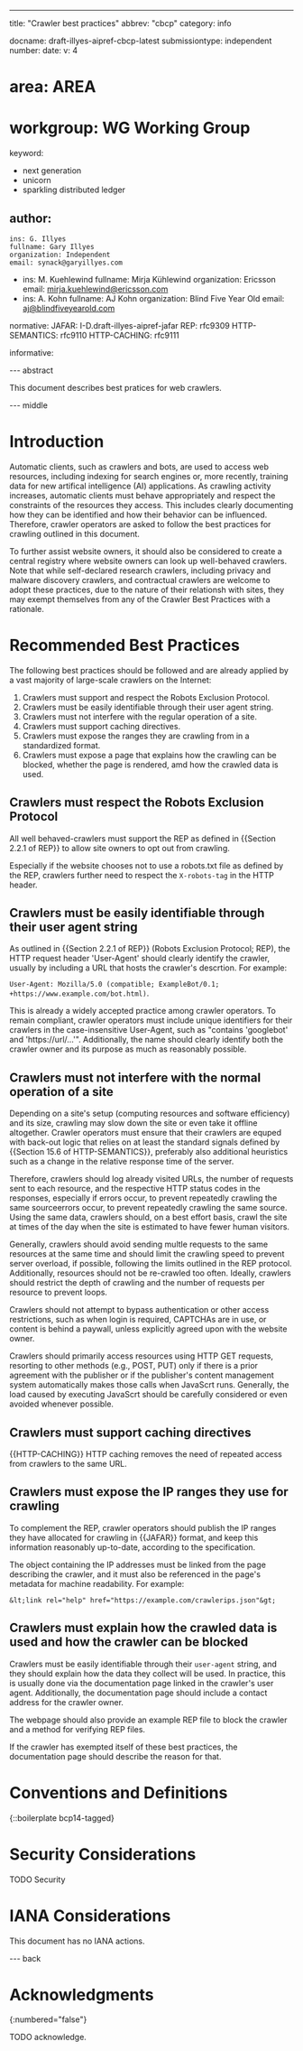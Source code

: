 ---
title: "Crawler best practices"
abbrev: "cbcp"
category: info

docname: draft-illyes-aipref-cbcp-latest
submissiontype: independent
number:
date:
v: 4
# area: AREA
# workgroup: WG Working Group
keyword:
 - next generation
 - unicorn
 - sparkling distributed ledger

author:
 -
    ins: G. Illyes
    fullname: Gary Illyes
    organization: Independent
    email: synack@garyillyes.com
 -
    ins: M. Kuehlewind
    fullname: Mirja Kühlewind
    organization: Ericsson
    email: mirja.kuehlewind@ericsson.com
 -
    ins: A. Kohn
    fullname: AJ Kohn
    organization: Blind Five Year Old
    email: aj@blindfiveyearold.com

normative:
   JAFAR: I-D.draft-illyes-aipref-jafar
   REP: rfc9309
   HTTP-SEMANTICS: rfc9110
   HTTP-CACHING: rfc9111

informative:


--- abstract

This document describes best pratices for web crawlers.


--- middle

# Introduction

Automatic clients, such as crawlers and bots, are used to access web resources,
including indexing for search engines or, more recently, training data for new
artifical intelligence (AI) applications. As crawling activity increases,
automatic clients must behave appropriately and respect the constraints of the
resources they access. This includes clearly documenting how they can be
identified and how their behavior can be influenced. Therefore, crawler
operators are asked to follow the best practices for crawling outlined in this
document.

To further assist website owners, it should also be considered to create a
central registry where website owners can look up well-behaved crawlers. Note
that while self-declared research crawlers, including privacy and malware
discovery crawlers, and contractual crawlers are welcome to adopt these practices,
due to the nature of their relationsh with sites, they may exempt themselves
from any of the Crawler Best Practices with a rationale.


# Recommended Best Practices

The following best practices should be followed and are already applied by a
vast majority of large-scale crawlers on the Internet:

1. Crawlers must support and respect the Robots Exclusion Protocol.
2. Crawlers must be easily identifiable through their user agent string.
3. Crawlers must not interfere with the regular operation of a site.
4. Crawlers must support caching directives.
5. Crawlers must expose the  ranges they are crawling from in a standardized format.
6. Crawlers must expose a page that explains how the crawling can be blocked, whether
   the page is rendered, amd how the crawled data is used.



## Crawlers must respect the Robots Exclusion Protocol

All well behaved-crawlers must support the REP as defined in
{{Section 2.2.1 of REP}} to allow site owners to opt out from crawling.

Especially if the website chooses not to use a robots.txt file as defined
by the REP, crawlers further need to respect the `X-robots-tag` in the HTTP header.


## Crawlers must be easily identifiable through their user agent string

As outlined in {{Section 2.2.1 of REP}} (Robots Exclusion Protocol; REP),
the HTTP request header 'User-Agent' should clearly identify the crawler,
usually by including a URL that hosts the crawler's descrtion. For example:

`User-Agent: Mozilla/5.0 (compatible; ExampleBot/0.1; +https://www.example.com/bot.html)`.

This is already a widely accepted practice among crawler operators. To remain
compliant, crawler operators must include unique identifiers for their crawlers
in the case-insensitive User-Agent, such as
"contains 'googlebot' and 'https://url/...'". Additionally, the name should clearly
identify both the crawler owner and its purpose as much as reasonably possible.


## Crawlers must not interfere with the normal operation of a site

Depending on a site's setup (computing resources and software efficiency) and its
size, crawling may slow down the site or even take it offline altogether. Crawler
operators must ensure that their crawlers are equped with back-out logic that
relies on at least the standard signals defined by {{Section 15.6 of HTTP-SEMANTICS}},
preferably also additional heuristics such as a change in the relative response time
of the server.

Therefore, crawlers should log already visited URLs, the number of requests sent to
each resource, and the respective HTTP status codes in the responses, especially if
errors occur, to prevent repeatedly crawling the same sourceerrors occur, to prevent
repeatedly crawling the same source. Using the same data, crawlers should, on a best
effort basis, crawl the site at times of the day when the site is estimated to have
fewer human visitors.

Generally, crawlers should avoid sending multle requests to the same resources
at the same time and should limit the crawling speed to prevent server overload, if
possible, following the limits outlined in the REP protocol. Additionally, resources
should not be re-crawled too often. Ideally, crawlers should restrict the depth of
crawling and the number of requests per resource to prevent loops.

Crawlers should not attempt to bypass authentication or other access restrictions,
such as when login is required, CAPTCHAs are in use, or content is behind a paywall,
unless explicitly agreed upon with the website owner.

Crawlers should primarily access resources using HTTP GET requests, resorting to
other methods (e.g., POST, PUT) only if there is a prior agreement with the publisher
or if the publisher's content management system automatically makes those calls when
JavaScrt runs. Generally, the load caused by executing JavaScrt should be
carefully considered or even avoided whenever possible.


## Crawlers must support caching directives

{{HTTP-CACHING}} HTTP caching removes the need of repeated access from crawlers to
the same URL.


## Crawlers must expose the IP ranges they use for crawling

To complement the REP, crawler operators should publish the IP ranges they have
allocated for crawling in {{JAFAR}} format, and keep this information reasonably
up-to-date, according to the specification.

The object containing the IP addresses must be linked from the page describing the
crawler, and it must also be referenced in the page's metadata for machine
readability. For example:

```
&lt;link rel="help" href="https://example.com/crawlerips.json"&gt;
```


## Crawlers must explain how the crawled data is used and how the crawler can be blocked

Crawlers must be easily identifiable through their `user-agent` string, and they
should explain how the data they collect will be used. In practice, this is usually
done via the documentation page linked in the crawler's user agent. Additionally,
the documentation page should include a contact address for the crawler owner.

The webpage should also provide an example REP file to block the crawler and a method
for verifying REP files.

If the crawler has exempted itself of these best practices, the documentation
page should describe the reason for that.



# Conventions and Definitions

{::boilerplate bcp14-tagged}


# Security Considerations

TODO Security


# IANA Considerations

This document has no IANA actions.


--- back


# Acknowledgments
{:numbered="false"}

TODO acknowledge.
